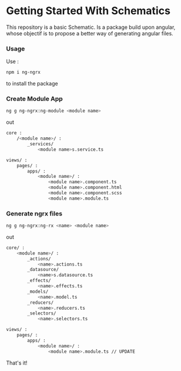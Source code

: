# Getting Started With Schematics

This repository is a basic Schematic. Is a package build upon angular, whose objectif is to propose a better way of generating angular files.

### Usage

Use :

```bash
npm i ng-ngrx
```
to install the package

### Create Module App

```bash
ng g ng-ngrx:ng-module <module name>
```

out

```bash
core : 
    /<module name>/ :
        _services/
            <module name>s.service.ts

views/ : 
    pages/ :
        apps/ :
            <module name>/ :
                <module name>.component.ts
                <module name>.component.html
                <module name>.component.scss
                <module name>.module.ts

```


### Generate ngrx files

```bash
ng g ng-ngrx:ng-rx <name> <module name>

```

out

```bash
core/ : 
    <module name>/ :
        _actions/
            <name>.actions.ts
        _datasource/
            <name>s.datasource.ts
        _effects/
            <name>.effects.ts
        _models/
            <name>.model.ts
        _reducers/
            <name>.reducers.ts
        _selectors/
            <name>.selectors.ts

views/ : 
    pages/ :
        apps/ :
            <module name>/ :
                <module name>.module.ts // UPDATE
```

That's it!
 